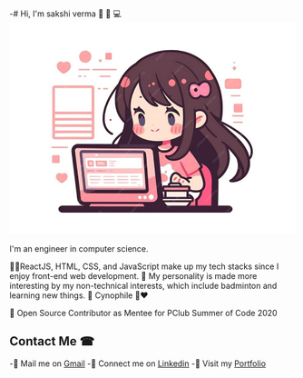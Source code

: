 -# Hi, I'm sakshi verma 👋 👩 💻
<img src="girl.jpg">


I'm an engineer in computer science.

👩‍💻ReactJS, HTML, CSS, and JavaScript make up my tech stacks since I enjoy front-end web development.
🎫 My personality is made more interesting by my non-technical interests, which include badminton and learning new things.
🎫 Cynophile 🐶❤️

🔖 Open Source Contributor as Mentee for PClub Summer of Code 2020

## Contact Me ☎
 -📧 Mail me on [Gmail](mailto:shilpecsaxena9098@gmail.com)
 -🔗 Connect me on [Linkedin](https://www.linkedin.com/in/shilpe-saxena-heartly-winner/)
 -💖 Visit my [Portfolio](https://shilpe-portfolio.netlify.app/)
